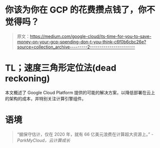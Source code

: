 # 你该为你在 GCP 的花费攒点钱了，你不觉得吗？

> 原文：<https://medium.com/google-cloud/its-time-for-you-to-save-money-on-your-gcp-spending-don-t-you-think-c6f0b6cbc26e?source=collection_archive---------2----------------------->

# TL；速度三角形定位法(dead reckoning)

本文概述了 Google Cloud Platform 提供的可能的解决方案，以降低部署在云上的架构的成本，并特别关注计算引擎组件。

# 语境

> “据保守估计，仅在 2020 年，就有 66 亿美元浪费在计算超大资源上。”
> *- ParkMyCloud，云计算成长*